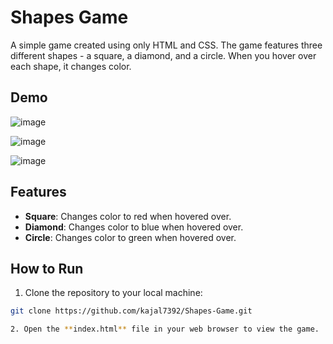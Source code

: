 # Shapes Game

A simple game created using only HTML and CSS. The game features three different shapes - a square, a diamond, and a circle. When you hover over each shape, it changes color.

## Demo

![image](https://github.com/kajal7392/Shapes-Game/assets/155152254/e634a47d-369b-4f68-95b6-3942b3a2ba59)

![image](https://github.com/kajal7392/Shapes-Game/assets/155152254/646d5892-d703-4ab5-9d59-b18b8f719cde)

![image](https://github.com/kajal7392/Shapes-Game/assets/155152254/93e151a1-d6b9-4c5d-85dd-b38e0df11793)




## Features

- **Square**: Changes color to red when hovered over.
- **Diamond**: Changes color to blue when hovered over.
- **Circle**: Changes color to green when hovered over.

## How to Run

1. Clone the repository to your local machine:

```bash
git clone https://github.com/kajal7392/Shapes-Game.git

2. Open the **index.html** file in your web browser to view the game.


   







